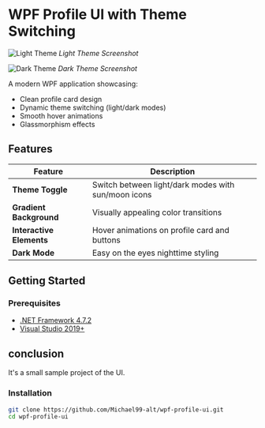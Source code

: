 # WPF Profile UI with Theme Switching

![Light Theme](https://github.com/user-attachments/assets/0ba977c8-1e87-4bef-9f2a-f4d69d3f9411)
*Light Theme Screenshot*

![Dark Theme](https://github.com/user-attachments/assets/0e6cabe0-8822-42c4-bd7e-6b1279c6f3a2)
*Dark Theme Screenshot*

A modern WPF application showcasing:
- Clean profile card design
- Dynamic theme switching (light/dark modes)
- Smooth hover animations
- Glassmorphism effects

## Features
| Feature | Description |
|---------|-------------|
| **Theme Toggle** | Switch between light/dark modes with sun/moon icons |
| **Gradient Background** | Visually appealing color transitions |
| **Interactive Elements** | Hover animations on profile card and buttons |
| **Dark Mode** | Easy on the eyes nighttime styling |

## Getting Started
### Prerequisites
- [.NET Framework 4.7.2](https://dotnet.microsoft.com/download/dotnet-framework)
- [Visual Studio 2019+](https://visualstudio.microsoft.com/)

## conclusion 
It's a small sample project of the UI.

### Installation
```bash
git clone https://github.com/Michael99-alt/wpf-profile-ui.git
cd wpf-profile-ui

